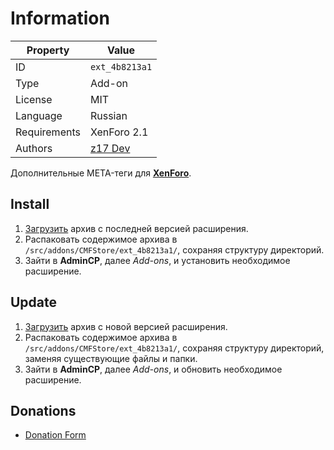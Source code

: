 # Information

| Property     | Value                                              |
| ------------ | -------------------------------------------------- |
| ID           | `ext_4b8213a1`                                     |
| Type         | Add-on                                             |
| License      | MIT                                                |
| Language     | Russian                                            |
| Requirements | XenForo 2.1                                        |
| Authors      | [z17 Dev](mailto:mail@z17.dev)                     |

Дополнительные META-теги для [**XenForo**](https://xenforo.com).

## Install

1. [Загрузить](https://github.com/cmfstore/xenforo-metatag/tags) архив с последней версией расширения.
2. Распаковать содержимое архива в `/src/addons/CMFStore/ext_4b8213a1/`, сохраняя структуру директорий.
3. Зайти в **AdminCP**, далее *Add-ons*, и установить необходимое расширение.

## Update

1. [Загрузить](https://github.com/cmfstore/xenforo-metatag/tags) архив с новой версией расширения.
2. Распаковать содержимое архива в `/src/addons/CMFStore/ext_4b8213a1/`, сохраняя структуру директорий, заменяя существующие файлы и папки.
3. Зайти в **AdminCP**, далее *Add-ons*, и обновить необходимое расширение.

## Donations

- [Donation Form](https://donation-form.github.io/)
